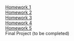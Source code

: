 [Homework 1](https://vadhouse.github.io/genius-homework/homework-1/)<br>
[Homework 2](https://vadhouse.github.io/genius-homework/homework-2/)<br>
[Homework 3](https://vadhouse.github.io/genius-homework/homework-3/)<br>
[Homework 4](https://vadhouse.github.io/genius-homework/homework-4/)<br>
[Homework 5](https://vadhouse.github.io/genius-homework/homework-5/)<br>
Final Project (to be completed)
